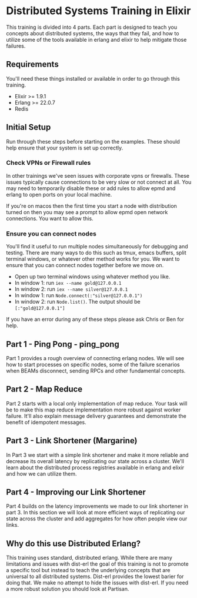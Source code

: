 # Distributed Systems Training in Elixir

This training is divided into 4 parts. Each part is designed to teach you
concepts about distributed systems, the ways that they fail, and how to utilize
some of the tools available in erlang and elixir to help mitigate those failures.

## Requirements

You'll need these things installed or available in order to go through
this training.

* Elixir >= 1.9.1
* Erlang >= 22.0.7
* Redis

## Initial Setup

Run through these steps before starting on the examples. These should help
ensure that your system is set up correctly.

### Check VPNs or Firewall rules

In other trainings we've seen issues with corporate vpns or firewalls. These
issues typically cause connections to be very slow or not connect at all.
You may need to temporarily disable these or add rules to allow epmd and
erlang to open ports on your local machine.

If you're on macos then the first time you start a node with distribution
turned on then you may see a prompt to allow epmd open network
connections. You want to allow this.

### Ensure you can connect nodes

You'll find it useful to run multiple nodes simultaneously for debugging
and testing. There are many ways to do this such as tmux, emacs buffers,
split terminal windows, or whatever other method works for you. We want to
ensure that you can connect nodes together before we move on.

* Open up two terminal windows using whatever method you like.
* In window 1: run `iex --name gold@127.0.0.1`
* In window 2: run `iex --name silver@127.0.0.1`
* In window 1: run `Node.connect(:"silver@127.0.0.1")`
* In window 2: run `Node.list()`. The output should be
  `[:"gold@127.0.0.1"]`

If you have an error during any of these steps please ask Chris or Ben for
help.

## Part 1 - Ping Pong - ping_pong

Part 1 provides a rough overview of connecting erlang nodes. We will see
how to start processes on specific nodes, some of the failure scenarios
when BEAMs disconnect, sending RPCs and other fundamental concepts.

## Part 2 - Map Reduce

Part 2 starts with a local only implementation of map reduce. Your task
will be to make this map reduce implementation more robust against worker
failure. It'll also explain message delivery guarantees and demonstrate
the benefit of idempotent messages.

## Part 3 - Link Shortener (Margarine)

In Part 3 we start with a simple link shortener and make it more reliable
and decrease its overall latency by replicating our state across
a cluster. We'll learn about the distributed process registries available
in erlang and elixir and how we can utilize them.

## Part 4 - Improving our Link Shortener

Part 4 builds on the latency improvements we made to our link shortener in part 3. In this section we will look at more efficient ways of replicating our state across the cluster and add aggregates for how often people view our links.

## Why do this use Distributed Erlang?

This training uses standard, distributed erlang. While there are many limitations
and issues with dist-erl the goal of this training is not to promote a specific
tool but instead to teach the underlying concepts that are universal to
all distributed systems. Dist-erl provides the lowest barier for doing
that. We make no attempt to hide the issues with dist-erl. If you need
a more robust solution you should look at Partisan.
